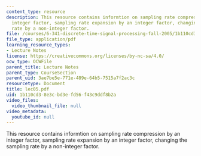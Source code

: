 ```yaml
---
content_type: resource
description: This resource contains informtion on sampling rate compression by an
  integer factor, sampling rate expansion by an integer factor, changing the sampling
  rate by a non-integer factor.
file: /courses/6-341-discrete-time-signal-processing-fall-2005/1b110cd38e3cbd3efd56f43c9ddf8b2a_lec05.pdf
file_type: application/pdf
learning_resource_types:
- Lecture Notes
license: https://creativecommons.org/licenses/by-nc-sa/4.0/
ocw_type: OCWFile
parent_title: Lecture Notes
parent_type: CourseSection
parent_uid: 3ae7be5e-771e-489e-64b5-7515a7f2ac3c
resourcetype: Document
title: lec05.pdf
uid: 1b110cd3-8e3c-bd3e-fd56-f43c9ddf8b2a
video_files:
  video_thumbnail_file: null
video_metadata:
  youtube_id: null
---
```

This resource contains informtion on sampling rate compression by an integer factor, sampling rate expansion by an integer factor, changing the sampling rate by a non-integer factor.